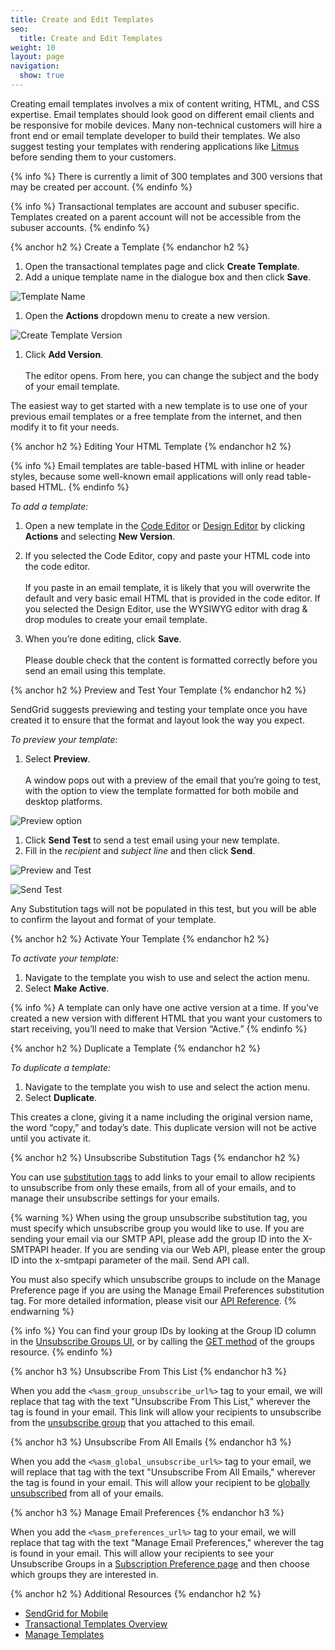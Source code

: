 ```yaml
---
title: Create and Edit Templates
seo:
  title: Create and Edit Templates
weight: 10
layout: page
navigation:
  show: true
---
```


Creating email templates involves a mix of content writing, HTML, and CSS expertise. Email templates should look good on different email clients and be responsive for mobile devices. Many non-technical customers will hire a front end or email template developer to build their templates. We also suggest testing your templates with rendering applications like [Litmus](http://litmus.com) before sending them to your customers.

{% info %}
There is currently a limit of 300 templates and 300 versions that may be created per account.
{% endinfo %}

{% info %}
Transactional templates are account and subuser specific. Templates created on a parent account will not be accessible from the subuser accounts.
{% endinfo %}

{% anchor h2 %}
Create a Template
{% endanchor h2 %}

1. Open the transactional templates page and click **Create Template**.
1. Add a unique template name in the dialogue box and then click **Save**. 

![](/images/templates_create_edit_2.png "Template Name")

1. Open the **Actions** dropdown menu to create a new version.

![](/images/templates_create_edit_4.png "Create Template Version")

1. Click **Add Version**. 
<br></br>The editor opens. From here, you can change the subject and the body of your email template.

The easiest way to get started with a new template is to use one of your previous email templates or a free template from the internet, and then modify it to fit your needs.

{% anchor h2 %}
Editing Your HTML Template
{% endanchor h2 %}

{% info %}
Email templates are table-based HTML with inline or header styles, because some well-known email applications will only read table-based HTML.
{% endinfo %}

*To add a template:*

1. Open a new template in the [Code Editor](https://sendgrid.com/docs/User_Guide/Marketing_Campaigns/code_editor.html) or [Design Editor](https://sendgrid.com/docs/User_Guide/Marketing_Campaigns/design_editor.html) by clicking **Actions** and selecting **New Version**. 

1. If you selected the Code Editor, copy and paste your HTML code into the code editor. 
<br></br>If you paste in an email template, it is likely that you will overwrite the default and very basic email HTML that is provided in the code editor. If you selected the Design Editor, use the WYSIWYG editor with drag & drop modules to create your email template. 

1. When you’re done editing, click **Save**. <br></br>Please double check that the content is formatted correctly before you send an email using this template.

{% anchor h2 %}
Preview and Test Your Template
{% endanchor h2 %}

SendGrid suggests previewing and testing your template once you have created it to ensure that the format and layout look the way you expect.

*To preview your template:*
 
1. Select **Preview**.  <br></br>A window pops out with a preview of the email that you’re going to test, with the option to view the template formatted for both mobile and desktop platforms.

![](/images/template_engine_12.png "Preview option")

1. Click **Send Test** to send a test email using your new template. 
1. Fill in the *recipient* and *subject line* and then click **Send**.  

![](/images/templates_create_edit_8.png "Preview and Test")

![](/images/templates_create_edit_9.png "Send Test")

Any Substitution tags will not be populated in this test, but you will be able to confirm the layout and format of your template.

{% anchor h2 %}
Activate Your Template
{% endanchor h2 %}

*To activate your template:*

1. Navigate to the template you wish to use and select the action menu.
1. Select **Make Active**.  

{% info %}
A template can only have one active version at a time. If you’ve created a new version with different HTML that you want your customers to start receiving, you’ll need to make that Version “Active.”
{% endinfo %}

{% anchor h2 %}
Duplicate a Template
{% endanchor h2 %}

*To duplicate a template:*

1. Navigate to the template you wish to use and select the action menu.
1. Select **Duplicate**.  

This creates a clone, giving it a name including the original version name, the word “copy,” and today’s date. This duplicate version will not be active until you activate it.


{% anchor h2 %}
Unsubscribe Substitution Tags
{% endanchor h2 %}

You can use [substitution tags]({{root_url}}/API_Reference/SMTP_API/substitution_tags.html) to add links to your email to allow recipients to unsubscribe from only these emails, from all of your emails, and to manage their unsubscribe settings for your emails.

{% warning %}
When using the group unsubscribe substitution tag, you must specify which unsubscribe group you would like to use. If you are sending your email via our SMTP API, please add the group ID into the X-SMTPAPI header. If you are sending via our Web API, please enter the group ID into the x-smtpapi parameter of the mail. Send API call.

You must also specify which unsubscribe groups to include on the Manage Preference page if you are using the Manage Email Preferences substitution tag. For more detailed information, please visit our [API Reference]({{root_url}}/API_Reference/SMTP_API/suppressions.html).
{% endwarning %}

{% info %}
You can find your group IDs by looking at the Group ID column in the [Unsubscribe Groups UI]({{site.app_url}}/suppressions/advanced_suppression_manager), or by calling the [GET method]({{root_url}}/API_Reference/Web_API_v3/Suppression_Management/groups.html#-GET) of the groups resource.
{% endinfo %}

{% anchor h3 %}
Unsubscribe From This List
{% endanchor h3 %}

When you add the ```<%asm_group_unsubscribe_url%>``` tag to your email, we will replace that tag with the text "Unsubscribe From This List," wherever the tag is found in your email. This link will allow your recipients to unsubscribe from the [unsubscribe group]({{root_url}}/User_Guide/Suppressions/group_unsubscribes.html) that you attached to this email.

{% anchor h3 %}
Unsubscribe From All Emails
{% endanchor h3 %}

When you add the ```<%asm_global_unsubscribe_url%>``` tag to your email, we will replace that tag with the text "Unsubscribe From All Emails," wherever the tag is found in your email. This will allow your recipient to be [globally unsubscribed]({{root_url}}/User_Guide/Suppressions/global_unsubscribes.html) from all of your emails.

{% anchor h3 %}
Manage Email Preferences
{% endanchor h3 %}

When you add the ```<%asm_preferences_url%>``` tag to your email, we will replace that tag with the text "Manage Email Preferences," wherever the tag is found in your email. This will allow your recipients to see your Unsubscribe Groups in a [Subscription Preference page]({{root_url}}/User_Guide/Suppressions/recipient_subscription_preferences.html) and then choose which groups they are interested in.

{% anchor h2 %}
Additional Resources
{% endanchor h2 %}

- [SendGrid for Mobile](https://sendgrid.com/docs/User_Guide/SendGrid_for_Mobile/index.html)
- [Transactional Templates Overview](https://sendgrid.com/docs/User_Guide/Transactional_Templates/index.html)
- [Manage Templates](https://sendgrid.com/docs/User_Guide/Transactional_Templates/manage.html)
